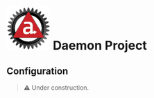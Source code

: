 # ![Appc Daemon logo](../images/appc-daemon.png) Daemon Project

## Configuration

> :warning: Under construction.
